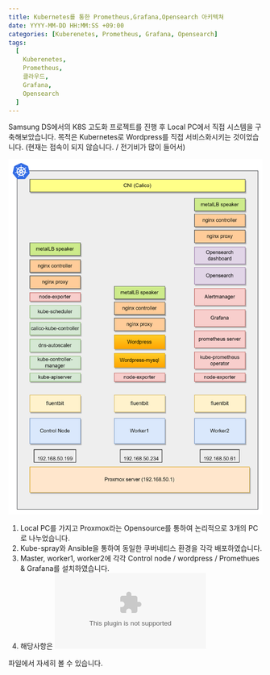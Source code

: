 ```yaml
---
title: Kubernetes를 통한 Prometheus,Grafana,Opensearch 아키텍쳐
date: YYYY-MM-DD HH:MM:SS +09:00
categories: [Kuberenetes, Prometheus, Grafana, Opensearch]
tags:
  [
    Kuberenetes,
    Prometheus,
    클라우드,
    Grafana,
    Opensearch
  ]
---
```


Samsung DS에서의 K8S 고도화 프로젝트를 진행 후 Local PC에서 직접 시스템을 구축해보았습니다.
목적은 Kubernetes로 Wordpress를 직접 서비스화시키는 것이었습니다. (현재는 접속이 되지 않습니다. / 전기비가 많이 들어서)

![k8s architecture](https://github.com/Sosimina/sosimina.github.io/blob/main/k8s_architecture.png)


1. Local PC를 가지고 Proxmox라는 Opensource를 통하여 논리적으로 3개의 PC로 나누었습니다.
2. Kube-spray와 Ansible을 통하여 동일한 쿠버네티스 환경을 각각 배포하였습니다.
3. Master, worker1, worker2에 각각 Control node / wordpress / Promethues & Grafana를 설치하였습니다.
4. 해당사항은 
![k8s 링크](https://github.com/Sosimina/k8s_local/blob/main/K8s_Project/Kubernetes_local_sangwon.docx)

파일에서 자세히 볼 수 있습니다.

